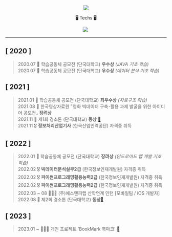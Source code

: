 <p align="center">
  <img src="https://capsule-render.vercel.app/api?type=wave&color=auto&height=300&section=header&text=YuBeen&fontSize=70" />
</p>

<p align="center"> 🖥 Techs 🖥 </p>


<p align="center">
  <img src="https://img.shields.io/badge/Swift-F05138?style=flat-square&logo=Swift&logoColor=white"/></a>&nbsp




  
---  
## [ 2020 ]  
>2020.07  🥈 학습공동체 공모전 (단국대학교) **우수상** *(JAVA 기초 학습)*  
>2020.07  🥈 학습공동체 공모전 (단국대학교) **우수상** *(데이터 분석 기초 학습)*  

## [ 2021 ]  
>2021.01  🥇 학습공동체 공모전 (단국대학교) **최우수상** *(자료구조 학습)*   
>2021.08  🏅 한국영상자료원 ⌜영화 빅데이터 구축･활용 과제 발굴을 위한 아이디어 공모전⌟ **장려상**   
>2021.11 🥉 제1회 경소톤 (단국대학교) **동상** [🔗](https://github.com/dbqls200/2021Gyeongsothon)    
>2021.11 🎖 **정보처리산업기사** (한국산업인력공단) 자격증 취득    

## [ 2022 ]  
>2022.01 🏅 학습공동체 공모전 (단국대학교) **장려상** *(안드로이드 앱 개발 기초 학습)*  
>2022.02 🎖 **빅데이터분석실무2급** (한국정보인재개발원) 자격증 취득  
>2022.02 🎖 **파이썬프로그래밍활용능력2급** (한국정보인재개발원) 자격증 취득  
>2022.02 🎖 **파이썬프로그래밍활용능력2급** (한국정보인재개발원) 자격증 취득    
>2022.03 ~ 08 👩🏻‍💻 (주)에스앤피랩 산학연계 인턴 [모바일팀 / iOS 개발자]  
>2022.08 🥉 제2회 경소톤 (단국대학교) **동상**[🔗](https://github.com/kimyeonhong00/dorazy)

## [ 2023 ]
>2023.01 ~ 👩🏻‍💻 개인 프로젝트 'BookMark 북마크' [🔗](https://github.com/dbqls200/BookMark)
